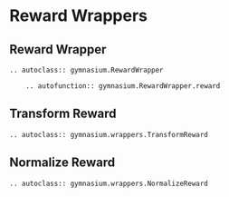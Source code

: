 
# Reward Wrappers

## Reward Wrapper
```{eval-rst}
.. autoclass:: gymnasium.RewardWrapper

    .. autofunction:: gymnasium.RewardWrapper.reward
```

## Transform Reward
```{eval-rst}
.. autoclass:: gymnasium.wrappers.TransformReward
```

## Normalize Reward
```{eval-rst}
.. autoclass:: gymnasium.wrappers.NormalizeReward
```

